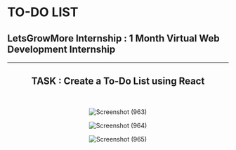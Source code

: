 # TO-DO LIST 
<h2>  LetsGrowMore Internship : 1 Month Virtual Web Development Internship </h2>

<hr width="100%" size=3>
<center>
<h2> TASK : Create a To-Do List using React
 </h2>
<br>
 
 ![Screenshot (963)](https://user-images.githubusercontent.com/102166679/195576934-5618e963-833a-4cdf-9c3f-d698ccbecfae.png)

  ![Screenshot (964)](https://user-images.githubusercontent.com/102166679/195576896-4239098d-7609-4852-ab7d-6c5d1ffea80c.png)

![Screenshot (965)](https://user-images.githubusercontent.com/102166679/195576872-84c20708-e722-4ba2-be4e-bca79a8cef98.png)
